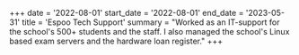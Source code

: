 +++
date = '2022-08-01'
start_date = '2022-08-01'
end_date  = '2023-05-31'
title = 'Espoo Tech Support'
summary = "Worked as an IT-support for the school's 500+ students and the staff. I also managed the school's Linux based exam servers and the hardware loan register."
+++
